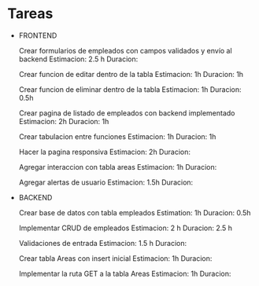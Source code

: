 # Tareas

- FRONTEND

  Crear formularios de empleados con campos validados y envío al backend
  Estimacion: 2.5 h
  Duracion:

  Crear funcion de editar dentro de la tabla
  Estimacion: 1h
  Duracion: 1h

  Crear funcion de eliminar dentro de la tabla
  Estimacion: 1h
  Duracion: 0.5h

  Crear pagina de listado de empleados con backend implementado
  Estimacion: 2h
  Duracion: 1h

  Crear tabulacion entre funciones
  Estimacion: 1h
  Duracion: 1h

  Hacer la pagina responsiva
  Estimacion: 2h
  Duracion:

  Agregar interaccion con tabla areas
  Estimacion: 1h
  Duracion:

  Agregar alertas de usuario
  Estimacion: 1.5h
  Duracion:

- BACKEND

  Crear base de datos con tabla empleados
  Estimation: 1h
  Duracion: 0.5h

  Implementar CRUD de empleados
  Estimacion: 2 h
  Duracion: 2.5 h

  Validaciones de entrada
  Estimacion: 1.5 h
  Duracion:

  Crear tabla Areas con insert inicial
  Estimacion: 1h
  Duracion:

  Implementar la ruta GET a la tabla Areas
  Estimacion: 1h
  Duracion:
